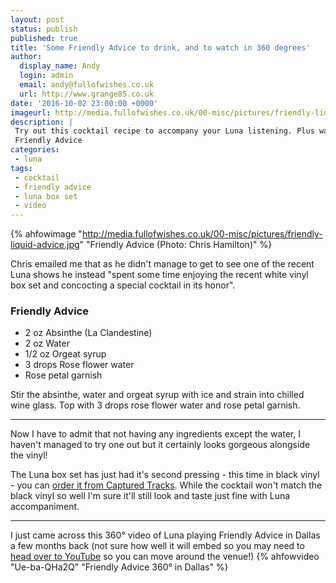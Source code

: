 ```yaml
---
layout: post
status: publish
published: true
title: 'Some Friendly Advice to drink, and to watch in 360 degrees'
author:
  display_name: Andy
  login: admin
  email: andy@fullofwishes.co.uk
  url: http://www.grange85.co.uk
date: '2016-10-02 23:00:00 +0000'
imageurl: http://media.fullofwishes.co.uk/00-misc/pictures/friendly-liquid-advice.jpg
description: |
 Try out this cocktail recipe to accompany your Luna listening. Plus watch a 360&deg; video of Luna playing
 Friendly Advice
categories:
 - luna
tags:
 - cocktail
 - friendly advice
 - luna box set
 - video
---
```

{% ahfowimage "http://media.fullofwishes.co.uk/00-misc/pictures/friendly-liquid-advice.jpg" "Friendly Advice (Photo: Chris Hamilton)" %}
<p class="lead">Chris emailed me that as he didn't manage to get to see one of the recent Luna shows he instead "spent some time enjoying the recent white vinyl box set and concocting a special cocktail in its honor".</p>

### Friendly Advice

- 2 oz Absinthe (La Clandestine)
- 2 oz Water
- 1/2 oz Orgeat syrup
- 3 drops Rose flower water
- Rose petal garnish

Stir the absinthe, water and orgeat syrup with ice and strain into chilled wine glass.  Top with 3 drops rose flower water and rose petal garnish.

---

Now I have to admit that not having any ingredients except the water, I haven't managed to try one out but it certainly looks gorgeous alongside the vinyl!

The Luna box set has just had it's second pressing - this time in black vinyl - you can <a href="https://www.omnianmusicgroup.com/products/long-players-92-99-6xlp-box-set">order it from Captured Tracks</a>. While the cocktail won't match the black vinyl so well I'm sure it'll still look and taste just fine with Luna accompaniment.

---
I just came across this 360&deg; video of Luna playing Friendly Advice in Dallas a few months back (not sure how well it will embed so you may need to <a href="https://www.youtube.com/watch?v=Ue-ba-QHa2Q">head over to YouTube</a> so you can move around the venue!)
{% ahfowvideo "Ue-ba-QHa2Q" "Friendly Advice 360&deg; in Dallas" %}